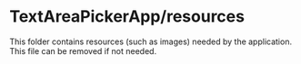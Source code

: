 # TextAreaPickerApp/resources

This folder contains resources (such as images) needed by the application. This file can
be removed if not needed.

